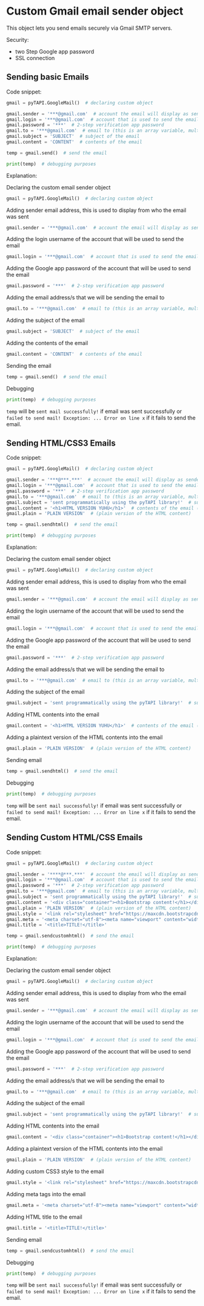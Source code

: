 # Custom Gmail email sender object

This object lets you send emails securely via Gmail SMTP servers.

Security:
* two Step Google app password
* SSL connection

## Sending basic Emails

Code snippet:
```python
gmail = pyTAPI.GoogleMail()  # declaring custom object

gmail.sender = '***@gmail.com'  # account the email will display as sender
gmail.login = '***@gmail.com'  # account that is used to send the email
gmail.password = '***'  # 2-step verification app password
gmail.to = '***@gmail.com'  # email to (this is an array variable, multiple recipients possible)
gmail.subject = 'SUBJECT'  # subject of the email
gmail.content = 'CONTENT'  # contents of the email

temp = gmail.send()  # send the email

print(temp)  # debugging purposes
```

Explanation:

Declaring the custom email sender object

```python
gmail = pyTAPI.GoogleMail()  # declaring custom object
```

Adding sender email address, this is used to display from who the email was sent

```python
gmail.sender = '***@gmail.com'  # account the email will display as sender
```

Adding the login username of the account that will be used to send the email

```python
gmail.login = '***@gmail.com'  # account that is used to send the email
```

Adding the Google app password of the account that will be used to send the email

```python
gmail.password = '***'  # 2-step verification app password
```

Adding the email address/s that we will be sending the email to

```python
gmail.to = '***@gmail.com'  # email to (this is an array variable, multiple recipients possible)
```

Adding the subject of the email

```python
gmail.subject = 'SUBJECT'  # subject of the email
```

Adding the contents of the email

```python
gmail.content = 'CONTENT'  # contents of the email
```

Sending the email

```python
temp = gmail.send()  # send the email
```

Debugging

```python
print(temp)  # debugging purposes
```

`temp` will be `sent mail successfully!` if email was sent successfully or `failed to send mail! Exception: ... Error on line x` if it fails to send the email.

## Sending HTML/CSS3 Emails

Code snippet:
```python
gmail = pyTAPI.GoogleMail()  # declaring custom object

gmail.sender = '***@***.***'  # account the email will display as sender
gmail.login = '***@gmail.com'  # account that is used to send the email
gmail.password = '***'  # 2-step verification app password
gmail.to = '***@gmail.com'  # email to (this is an array variable, multiple recipients possible)
gmail.subject = 'sent programmatically using the pyTAPI library!'  # subject of the email
gmail.content = '<h1>HTML VERSION YUHU</h1>'  # contents of the email (HTML)
gmail.plain = 'PLAIN VERSION'  # (plain version of the HTML content)

temp = gmail.sendhtml()  # send the email

print(temp)  # debugging purposes
```

Explanation:

Declaring the custom email sender object

```python
gmail = pyTAPI.GoogleMail()  # declaring custom object
```

Adding sender email address, this is used to display from who the email was sent

```python
gmail.sender = '***@gmail.com'  # account the email will display as sender
```

Adding the login username of the account that will be used to send the email

```python
gmail.login = '***@gmail.com'  # account that is used to send the email
```

Adding the Google app password of the account that will be used to send the email

```python
gmail.password = '***'  # 2-step verification app password
```

Adding the email address/s that we will be sending the email to

```python
gmail.to = '***@gmail.com'  # email to (this is an array variable, multiple recipients possible)
```

Adding the subject of the email

```python
gmail.subject = 'sent programmatically using the pyTAPI library!'  # subject of the email
```

Adding HTML contents into the email

```python
gmail.content = '<h1>HTML VERSION YUHU</h1>'  # contents of the email (HTML)
```

Adding a plaintext version of the HTML contents into the email

```python
gmail.plain = 'PLAIN VERSION'  # (plain version of the HTML content)
```

Sending email

```python
temp = gmail.sendhtml()  # send the email
```

Debugging

```python
print(temp)  # debugging purposes
```

`temp` will be `sent mail successfully!` if email was sent successfully or `failed to send mail! Exception: ... Error on line x` if it fails to send the email.

## Sending Custom HTML/CSS Emails

Code snippet:

```python
gmail = pyTAPI.GoogleMail()  # declaring custom object

gmail.sender = '****@***.***'  # account the email will display as sender
gmail.login = '***@gmail.com'  # account that is used to send the email
gmail.password = '***'  # 2-step verification app password
gmail.to = '***@gmail.com'  # email to (this is an array variable, multiple recipients possible)
gmail.subject = 'sent programmatically using the pyTAPI library!'  # subject of the email
gmail.content = '<div class="container"><h1>Bootstrap content!</h1></div>'  # contents of the email (HTML)
gmail.plain = 'PLAIN VERSION'  # (plain version of the HTML content)
gmail.style = '<link rel="stylesheet" href="https://maxcdn.bootstrapcdn.com/bootstrap/3.3.7/css/bootstrap.min.css">'
gmail.meta = '<meta charset="utf-8"><meta name="viewport" content="width=device-width, initial-scale=1">'
gmail.title = '<title>TITLE!</title>'

temp = gmail.sendcustomhtml()  # send the email

print(temp)  # debugging purposes
```

Explanation:

Declaring the custom email sender object

```python
gmail = pyTAPI.GoogleMail()  # declaring custom object
```

Adding sender email address, this is used to display from who the email was sent

```python
gmail.sender = '***@gmail.com'  # account the email will display as sender
```

Adding the login username of the account that will be used to send the email

```python
gmail.login = '***@gmail.com'  # account that is used to send the email
```

Adding the Google app password of the account that will be used to send the email

```python
gmail.password = '***'  # 2-step verification app password
```

Adding the email address/s that we will be sending the email to

```python
gmail.to = '***@gmail.com'  # email to (this is an array variable, multiple recipients possible)
```

Adding the subject of the email

```python
gmail.subject = 'sent programmatically using the pyTAPI library!'  # subject of the email
```

Adding HTML contents into the email

```python
gmail.content = '<div class="container"><h1>Bootstrap content!</h1></div>'  # contents of the email (HTML)
```

Adding a plaintext version of the HTML contents into the email

```python
gmail.plain = 'PLAIN VERSION'  # (plain version of the HTML content)
```

Adding custom CSS3 style to the email

```python
gmail.style = '<link rel="stylesheet" href="https://maxcdn.bootstrapcdn.com/bootstrap/3.3.7/css/bootstrap.min.css">'
```

Adding meta tags into the email

```python
gmail.meta = '<meta charset="utf-8"><meta name="viewport" content="width=device-width, initial-scale=1">'
```

Adding HTML title to the email

```python
gmail.title = '<title>TITLE!</title>'
```

Sending email

```python
temp = gmail.sendcustomhtml()  # send the email
```

Debugging

```python
print(temp)  # debugging purposes
```

`temp` will be `sent mail successfully!` if email was sent successfully or `failed to send mail! Exception: ... Error on line x` if it fails to send the email.
